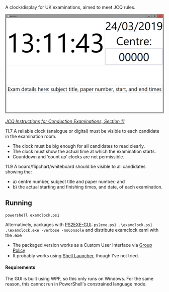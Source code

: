 A clock/display for UK examinations, aimed to meet JCQ rules.

![Screenshot](examclock.png)

_[JCQ Instructions for Conduction Examinations, Section 11](https://www.jcq.org.uk/exams-office/ice---instructions-for-conducting-examinations/instructions-for-conducting-examinations-2018-2019)_

11.7 A reliable clock (analogue or digital) must be visible to each candidate in the examination room.
- The clock must be big enough for all candidates to read clearly.
- The clock must show the actual time at which the examination starts.
- Countdown and ‘count up’ clocks are not permissible.

11.9 A board/flipchart/whiteboard should be visible to all candidates showing the:
- a) centre number, subject title and paper number; and
- b) the actual starting and finishing times, and date, of each examination.

## Running

`powershell examclock.ps1`

Alternatively, packages with [PS2EXE-GUI](https://gallery.technet.microsoft.com/scriptcenter/PS2EXE-GUI-Convert-e7cb69d5): `ps2exe.ps1 .\examclock.ps1 .\examclock.exe -verbose -noConsole` and distribute examclock.xaml with the .exe

- The packaged version works as a Custom User Interface via [Group Policy](https://getadmx.com/?Category=Windows_10_2016&Policy=Microsoft.Policies.WindowsLogon2::CustomShell)
- It probably works using [Shell Launcher](https://docs.microsoft.com/en-us/windows-hardware/customize/enterprise/shell-launcher), though I've not tried.

#### Requirements

The GUI is built using WPF, so this only runs on Windows. For the same reason, this cannot run in PowerShell's constrained language mode.
